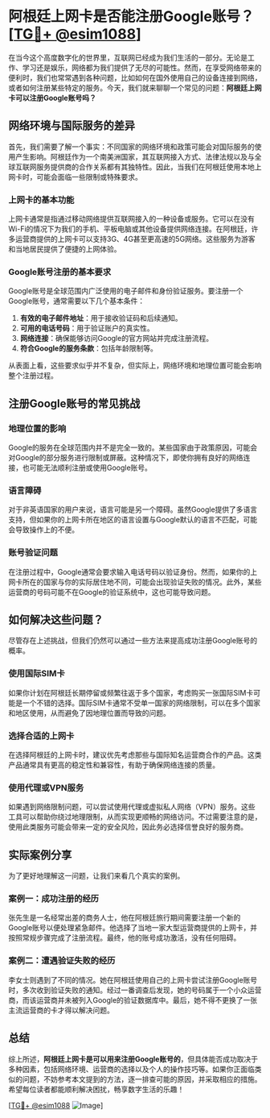 # 阿根廷上网卡是否能注册Google账号？[[TG💪+ @esim1088](https://t.me/s/esim1088)]

在当今这个高度数字化的世界里，互联网已经成为我们生活的一部分。无论是工作、学习还是娱乐，网络都为我们提供了无尽的可能性。然而，在享受网络带来的便利时，我们也常常遇到各种问题，比如如何在国外使用自己的设备连接到网络，或者如何注册某些特定的服务。今天，我们就来聊聊一个常见的问题：**阿根廷上网卡可以注册Google账号吗？**

## 网络环境与国际服务的差异

首先，我们需要了解一个事实：不同国家的网络环境和政策可能会对国际服务的使用产生影响。阿根廷作为一个南美洲国家，其互联网接入方式、法律法规以及与全球互联网服务提供商的合作关系都有其独特性。因此，当我们在阿根廷使用本地上网卡时，可能会面临一些限制或特殊要求。

### 上网卡的基本功能

上网卡通常是指通过移动网络提供互联网接入的一种设备或服务。它可以在没有Wi-Fi的情况下为我们的手机、平板电脑或其他设备提供网络连接。在阿根廷，许多运营商提供的上网卡可以支持3G、4G甚至更高速的5G网络。这些服务为游客和当地居民提供了便捷的上网体验。

### Google账号注册的基本要求

Google账号是全球范围内广泛使用的电子邮件和身份验证服务。要注册一个Google账号，通常需要以下几个基本条件：

1. **有效的电子邮件地址**：用于接收验证码和后续通知。
2. **可用的电话号码**：用于验证账户的真实性。
3. **网络连接**：确保能够访问Google的官方网站并完成注册流程。
4. **符合Google的服务条款**：包括年龄限制等。

从表面上看，这些要求似乎并不复杂，但实际上，网络环境和地理位置可能会影响整个注册过程。

## 注册Google账号的常见挑战

### 地理位置的影响

Google的服务在全球范围内并不是完全一致的。某些国家由于政策原因，可能会对Google的部分服务进行限制或屏蔽。这种情况下，即使你拥有良好的网络连接，也可能无法顺利注册或使用Google账号。

### 语言障碍

对于非英语国家的用户来说，语言可能是另一个障碍。虽然Google提供了多语言支持，但如果你的上网卡所在地区的语言设置与Google默认的语言不匹配，可能会导致操作上的不便。

### 账号验证问题

在注册过程中，Google通常会要求输入电话号码以验证身份。然而，如果你的上网卡所在的国家与你的实际居住地不同，可能会出现验证失败的情况。此外，某些运营商的号码可能不在Google的验证系统中，这也可能导致问题。

## 如何解决这些问题？

尽管存在上述挑战，但我们仍然可以通过一些方法来提高成功注册Google账号的概率。

### 使用国际SIM卡

如果你计划在阿根廷长期停留或频繁往返于多个国家，考虑购买一张国际SIM卡可能是一个不错的选择。国际SIM卡通常不受单一国家的网络限制，可以在多个国家和地区使用，从而避免了因地理位置而导致的问题。

### 选择合适的上网卡

在选择阿根廷的上网卡时，建议优先考虑那些与国际知名运营商合作的产品。这类产品通常具有更高的稳定性和兼容性，有助于确保网络连接的质量。

### 使用代理或VPN服务

如果遇到网络限制问题，可以尝试使用代理或虚拟私人网络（VPN）服务。这些工具可以帮助你绕过地理限制，从而实现更顺畅的网络访问。不过需要注意的是，使用此类服务可能会带来一定的安全风险，因此务必选择信誉良好的服务商。

## 实际案例分享

为了更好地理解这一问题，让我们来看几个真实的案例。

### 案例一：成功注册的经历

张先生是一名经常出差的商务人士，他在阿根廷旅行期间需要注册一个新的Google账号以便处理紧急邮件。他选择了当地一家大型运营商提供的上网卡，并按照常规步骤完成了注册流程。最终，他的账号成功激活，没有任何阻碍。

### 案例二：遭遇验证失败的经历

李女士则遇到了不同的情况。她在阿根廷使用自己的上网卡尝试注册Google账号时，多次收到验证失败的通知。经过一番调查后发现，她的号码属于一个小众运营商，而该运营商并未被列入Google的验证数据库中。最后，她不得不更换了一张主流运营商的卡才得以解决问题。

## 总结

综上所述，**阿根廷上网卡是可以用来注册Google账号的**，但具体能否成功取决于多种因素，包括网络环境、运营商的选择以及个人的操作技巧等。如果你正面临类似的问题，不妨参考本文提到的方法，逐一排查可能的原因，并采取相应的措施。希望每位读者都能顺利解决困扰，畅享数字生活的乐趣！

[[TG💪+ @esim1088](https://t.me/s/esim1088) ![Image](https://i.postimg.cc/4NQfJmqS/Snipaste-2025-05-13-00-14-12.png)]